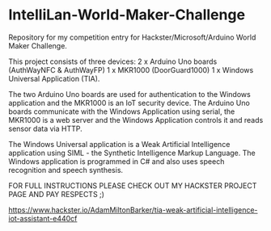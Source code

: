 # IntelliLan-World-Maker-Challenge
Repository for my competition entry for Hackster/Microsoft/Arduino World Maker Challenge.

This project consists of three devices:
2 x Arduino Uno boards (AuthWayNFC & AuthWayFP)
1 x MKR1000 (DoorGuard1000)
1 x Windows Universal Application (TIA).


The two Arduino Uno boards are used for authentication to the Windows application and the MKR1000 is an IoT security device. The Arduino Uno boards communicate with the Windows Application using serial, the MKR1000 is a web server and the Windows Application controls it and reads sensor data via HTTP.

The Windows Universal application is a Weak Artificial Intelligence application using SIML - the Synthetic Intelligence Markup Language. The Windows application is programmed in C# and also uses speech recognition and speech synthesis.

FOR FULL INSTRUCTIONS PLEASE CHECK OUT MY HACKSTER PROJECT PAGE AND PAY RESPECTS ;)

https://www.hackster.io/AdamMiltonBarker/tia-weak-artificial-intelligence-iot-assistant-e440cf
